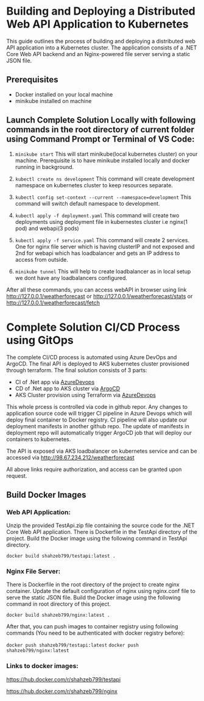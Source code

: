 # Building and Deploying a Distributed Web API Application to Kubernetes

This guide outlines the process of building and deploying a distributed web API application into a Kubernetes cluster. The application consists of a .NET Core Web API backend and an Nginx-powered file server serving a static JSON file.

## Prerequisites

- Docker installed on your local machine
- minikube installed on machine

## Launch Complete Solution Locally with following commands in the root directory of current folder using Command Prompt or Terminal of VS Code:

1. `minikube start`
This will start minikube(local kubernetes cluster) on your machine. Prerequisite is to have minikube installed locally and docker running in background.

2. `kubectl create ns development`
This command will create development namespace on kubernetes cluster to keep resources separate.

3. `kubectl config set-context --current --namespace=development`
This command will switch default namespace to development.

4. `kubectl apply -f deployment.yaml`
This command will create two deployments using deployment file in kubernestes cluster i.e nginx(1 pod) and webapi(3 pods)

5. `kubectl apply -f service.yaml`
This command will create 2 services. One for nginx file server which is having clusterIP and not exposed and 2nd for webapi which has loadbalancer and gets an IP address to access from outside.

6. `minikube tunnel`
This will help to create loadbalancer as in local setup we dont have any loadbalancers configured.

After all these commands, you can access webAPI in browser using link http://127.0.0.1/weatherforecast or http://127.0.0.1/weatherforecast/stats or http://127.0.0.1/weatherforecast/fetch

# Complete Solution CI/CD Process using GitOps

The complete CI/CD process is automated using Azure DevOps and ArgoCD. The final API is deployed to AKS kubernetes cluster provisioned through terraform.
The final solution consists of 3 parts:
- CI of .Net app via [AzureDevops](https://dev.azure.com/shahzeb799/TestApi/_build?definitionId=1)
- CD of .Net app to AKS cluster via [ArgoCD](https://github.com/shahzeb79/Kube_Manifest_TestApi)
- AKS Cluster provision using Terraform via [AzureDevops](https://github.com/shahzeb79/terraform)

This whole prcess is controlled via code in github repor. Any changes to application source code will trigger CI pipeline in Azure Devops which will deploy final container to Docker registry. CI pipeline will also update our deployment manifests in another github repo. The update of manifests in deployment repo will automatically trigger ArgoCD job that will deploy our containers to kubernetes.

The API is exposed via AKS loadbalancer on kubernetes service and can be accessed via http://98.67.234.212/weatherforecast

All above links require authorization, and access can be granted upon request.

## Build Docker Images

### Web API Application:

Unzip the provided TestApi.zip file containing the source code for the .NET Core Web API application.
There is Dockerfile in the TestApi directory of the project.
Build the Docker image using the following command in TestApi directory.

`docker build shahzeb799/testapi:latest .`

### Nginx File Server:

There is Dockerfile in the root directory of the project to create nginx container.
Update the default configuration of nginx using nginx.conf file to serve the static JSON file.
Build the Docker image using the following command in root directory of this project.

`docker build shahzeb799/nginx:latest .`

After that, you can push images to container registry using following commands (You need to be authenticated with docker registry before):

`docker push shahzeb799/testapi:latest`
`docker push shahzeb799/nginx:latest`

### Links to docker images:

https://hub.docker.com/r/shahzeb799/testapi

https://hub.docker.com/r/shahzeb799/nginx




